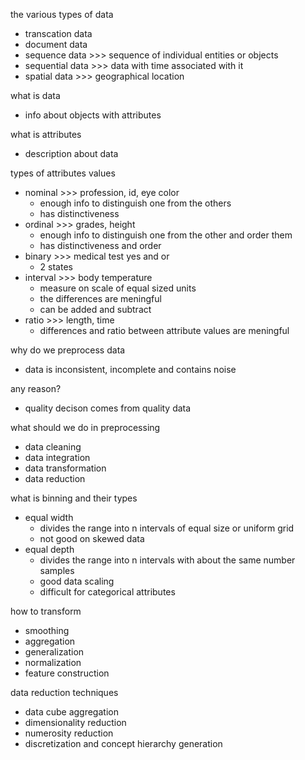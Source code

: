 the various types of data
- transcation data
- document data
- sequence data >>> sequence of individual entities or objects
- sequential data >>> data with time associated with it
- spatial data >>> geographical location

what is data
- info about objects with attributes

what is attributes
- description about data

types of attributes values
- nominal >>> profession, id, eye color
    - enough info to distinguish one from the others
    - has distinctiveness
- ordinal >>> grades, height
    - enough info to distinguish one from the other and order them
    - has distinctiveness and order
- binary >>> medical test yes and or
    - 2 states
- interval >>> body temperature
    - measure on scale of equal sized units
    - the differences are meningful
    - can be added and subtract
- ratio >>> length, time
    - differences and ratio between attribute values are meningful

why do we preprocess data
- data is inconsistent, incomplete and contains noise

any reason?
- quality decison comes from quality data

what should we do in preprocessing
- data cleaning
- data integration
- data transformation
- data reduction

what is binning and their types
- equal width
    - divides the range into n intervals of equal size or uniform grid
    - not good on skewed data
- equal depth
    - divides the range into n intervals with about the same number samples
    - good data scaling
    - difficult for categorical attributes

how to transform
- smoothing
- aggregation
- generalization
- normalization
- feature construction

data reduction techniques
- data cube aggregation
- dimensionality reduction
- numerosity reduction
- discretization and concept hierarchy generation